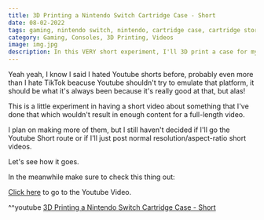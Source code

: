 ```yaml
---
title: 3D Printing a Nintendo Switch Cartridge Case - Short
date: 08-02-2022
tags: gaming, nintendo switch, nintendo, cartridge case, cartridge storage, cartridge storage ideas, pokemon, arceus, brilliant diamond, let's go pikachu, shield, animal crossing, super smash bros ultimate, mario kart 7 ultimate, youtube shorts
category: Gaming, Consoles, 3D Printing, Videos
image: img.jpg
description: In this VERY short experiment, I'll 3D print a case for my Switch cartridges because the ones I use are TOO small.
---
```


Yeah yeah, I know I said I hated Youtube shorts before, probably even more than I hate TikTok beacuse Youtube shouldn't try to emulate that platform, it should be what it's always been because it's really good at that, but alas!

This is a little experiment in having a short video about something that I've done that which wouldn't result in enough content for a full-length video.

I plan on making more of them, but I still haven't decided if I'll go the Youtube Short route or if I'll just post normal resolution/aspect-ratio short videos.

Let's see how it goes.

In the meanwhile make sure to check this thing out:

[Click here](https://www.youtube.com/watch?v=bqZHmSgFkFE) to go to the Youtube Video.

^^youtube [3D Printing a Nintendo Switch Cartridge Case - Short](https://www.youtube.com/watch?v=bqZHmSgFkFE)
